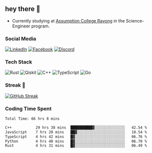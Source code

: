 ## hey there 👋

- Currently studying at [Assumption College Rayong](https://www.acr.ac.th) in the Science-Engineer program.

### Social Media

[![LinkedIn](https://img.shields.io/badge/linkedin-%230077B5.svg?style=for-the-badge&logo=linkedin&logoColor=white)](https://www.linkedin.com/in/kiattisakbeaw/)
[![Facebook](https://img.shields.io/badge/Facebook-%231877F2.svg?style=for-the-badge&logo=Facebook&logoColor=white)](https://www.facebook.com/kiattisakbeawsanburee)
[![Discord](https://img.shields.io/badge/Discord-%235865F2.svg?style=for-the-badge&logo=discord&logoColor=white)](https://discord.gg/dgRsHb5duc)

### Tech Stack
![Rust](https://img.shields.io/badge/rust-%23000000.svg?style=for-the-badge&logo=rust&logoColor=white)
![Qiskit](https://img.shields.io/badge/Qiskit-%236929C4.svg?style=for-the-badge&logo=Qiskit&logoColor=white)
![C++](https://img.shields.io/badge/c++-%2300599C.svg?style=for-the-badge&logo=c%2B%2B&logoColor=white)
![TypeScript](https://img.shields.io/badge/typescript-%23007ACC.svg?style=for-the-badge&logo=typescript&logoColor=white)
![Go](https://img.shields.io/badge/go-%2300ADD8.svg?style=for-the-badge&logo=go&logoColor=white)


### Streak 🚀
[![GitHub Streak](https://streak-stats.demolab.com?user=beawkiattisak&theme=dark&hide_border=true)](https://git.io/streak-stats)
</div>

### Coding Time Spent
<!--START_SECTION:waka-->

```txt
Total Time: 66 hrs 8 mins

C++           29 hrs 38 mins  ██████████▓░░░░░░░░░░░░░░   42.54 %
JavaScript    7 hrs 20 mins   ██▓░░░░░░░░░░░░░░░░░░░░░░   10.54 %
TypeScript    4 hrs 42 mins   █▓░░░░░░░░░░░░░░░░░░░░░░░   06.76 %
Python        4 hrs 40 mins   █▓░░░░░░░░░░░░░░░░░░░░░░░   06.70 %
Rust          4 hrs 31 mins   █▓░░░░░░░░░░░░░░░░░░░░░░░   06.49 %
```

<!--END_SECTION:waka-->
